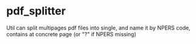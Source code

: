 # pdf_splitter

Util can split multipages pdf files into single, and name it by NPERS code, contains at concrete page (or "?" if NPERS missing)
